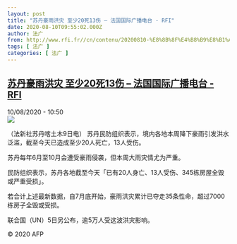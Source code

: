 ```yaml
---
layout: post
title: "苏丹豪雨洪灾 至少20死13伤 – 法国国际广播电台 - RFI"
date: 2020-08-10T09:55:02.000Z
author: 法广
from: http://www.rfi.fr//cn/contenu/20200810-%E8%8B%8F%E4%B8%B9%E8%B1%AA%E9%9B%A8%E6%B4%AA%E7%81%BE-%E8%87%B3%E5%B0%9120%E6%AD%BB13%E4%BC%A4
tags: [ 法广 ]
categories: [ 法广 ]
---
```

<!--1597053302000-->
[苏丹豪雨洪灾 至少20死13伤 – 法国国际广播电台 - RFI](http://www.rfi.fr//cn/contenu/20200810-%E8%8B%8F%E4%B8%B9%E8%B1%AA%E9%9B%A8%E6%B4%AA%E7%81%BE-%E8%87%B3%E5%B0%9120%E6%AD%BB13%E4%BC%A4)
------

<div>
<div>10/08/2020 - 10:50</div><img src="https://s.rfi.fr/media/display/37d6a772-dae8-11ea-8f57-005056a98db9/w:310/p:16x9/int0013b.200810165001.jpg"><div class="t-content__body u-clearfix"><div class="m-interstitial"></div><p>（法新社苏丹喀土木9日电）    苏丹民防组织表示，境内各地本周降下豪雨引发洪水泛滥，截至今天已造成至少20人死亡，13人受伤。</p><p>    苏丹每年6月至10月会遭受豪雨侵袭，但本周大雨灾情尤为严重。</p><p>    民防组织表示，苏丹各地截至今天「已有20人身亡、13人受伤、345栋房屋全毁或严重受损」。</p><p>    若合计上述最新数据，自7月底开始，豪雨洪灾累计已夺走35条性命，超过7000栋房子全毁或受损。</p><p>    联合国（UN）5日另公布，逾5万人受这波洪灾影响。</p><p class="t-copyright">© 2020 AFP</p>        </div>
</div>
